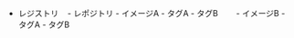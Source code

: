 - レジストリ
    - レポジトリ
        - イメージA
            - タグA
            - タグB　　
        - イメージB
            - タグA
            - タグB
